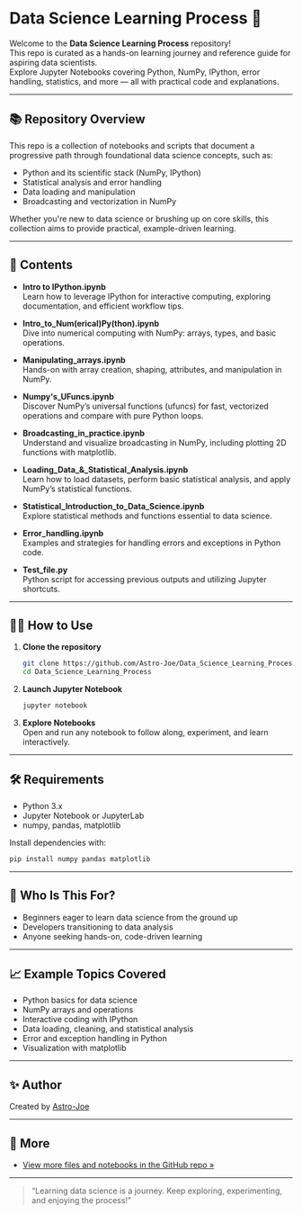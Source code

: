 # Data Science Learning Process 🚀

Welcome to the **Data Science Learning Process** repository!  
This repo is curated as a hands-on learning journey and reference guide for aspiring data scientists.  
Explore Jupyter Notebooks covering Python, NumPy, IPython, error handling, statistics, and more — all with practical code and explanations.

---

## 📚 Repository Overview

This repo is a collection of notebooks and scripts that document a progressive path through foundational data science concepts, such as:
- Python and its scientific stack (NumPy, IPython)
- Statistical analysis and error handling
- Data loading and manipulation
- Broadcasting and vectorization in NumPy

Whether you're new to data science or brushing up on core skills, this collection aims to provide practical, example-driven learning.

---

## 📂 Contents

- **Intro to IPython.ipynb**  
  Learn how to leverage IPython for interactive computing, exploring documentation, and efficient workflow tips.

- **Intro_to_Num(erical)Py(thon).ipynb**  
  Dive into numerical computing with NumPy: arrays, types, and basic operations.

- **Manipulating_arrays.ipynb**  
  Hands-on with array creation, shaping, attributes, and manipulation in NumPy.

- **Numpy's_UFuncs.ipynb**  
  Discover NumPy’s universal functions (ufuncs) for fast, vectorized operations and compare with pure Python loops.

- **Broadcasting_in_practice.ipynb**  
  Understand and visualize broadcasting in NumPy, including plotting 2D functions with matplotlib.

- **Loading_Data_&_Statistical_Analysis.ipynb**  
  Learn how to load datasets, perform basic statistical analysis, and apply NumPy’s statistical functions.

- **Statistical_Introduction_to_Data_Science.ipynb**  
  Explore statistical methods and functions essential to data science.

- **Error_handling.ipynb**  
  Examples and strategies for handling errors and exceptions in Python code.

- **Test_file.py**  
  Python script for accessing previous outputs and utilizing Jupyter shortcuts.

---

## 🧑‍💻 How to Use

1. **Clone the repository**
   ```bash
   git clone https://github.com/Astro-Joe/Data_Science_Learning_Process.git
   cd Data_Science_Learning_Process
   ```
2. **Launch Jupyter Notebook**
   ```bash
   jupyter notebook
   ```
3. **Explore Notebooks**  
   Open and run any notebook to follow along, experiment, and learn interactively.

---

## 🛠️ Requirements

- Python 3.x
- Jupyter Notebook or JupyterLab
- numpy, pandas, matplotlib

Install dependencies with:
```bash
pip install numpy pandas matplotlib
```

---

## 🌟 Who Is This For?

- Beginners eager to learn data science from the ground up
- Developers transitioning to data analysis
- Anyone seeking hands-on, code-driven learning

---

## 📈 Example Topics Covered

- Python basics for data science
- NumPy arrays and operations
- Interactive coding with IPython
- Data loading, cleaning, and statistical analysis
- Error and exception handling in Python
- Visualization with matplotlib

---

## ✨ Author

Created by [Astro-Joe](https://github.com/Astro-Joe)  


---

## 🔗 More

- [View more files and notebooks in the GitHub repo »](https://github.com/Astro-Joe/Data_Science_Learning_Process)

---

> “Learning data science is a journey. Keep exploring, experimenting, and enjoying the process!”

